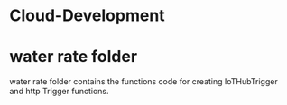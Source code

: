 # Cloud-Development

# water rate folder
water rate folder contains the functions code for creating IoTHubTrigger and http Trigger functions.
